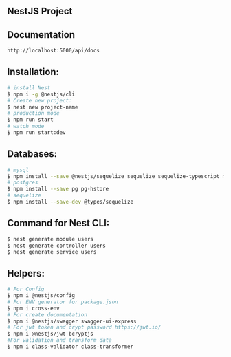 ## NestJS Project
## Documentation
```bash
http://localhost:5000/api/docs
```
## Installation:
```bash
# install Nest
$ npm i -g @nestjs/cli
# Create new project:
$ nest new project-name
# production mode
$ npm run start
# watch mode
$ npm run start:dev
```

## Databases:
```bash
# mysql
$ npm install --save @nestjs/sequelize sequelize sequelize-typescript mysql2
# postgres
$ npm install --save pg pg-hstore 
# sequelize
$ npm install --save-dev @types/sequelize
```

## Command for Nest CLI:
```bash
$ nest generate module users
$ nest generate controller users
$ nest generate service users
```

## Helpers:
```bash
# For Config
$ npm i @nestjs/config
# For ENV generator for package.json
$ npm i cross-env
# For create documentation
$ npm i @nestjs/swagger swagger-ui-express
# For jwt token and crypt password https://jwt.io/
$ npm i @nestjs/jwt bcryptjs
#For validation and transform data
$ npm i class-validator class-transformer
```